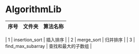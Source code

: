 # AlgorithmLib

| 序号 | 文件夹 | 算法名称  |
|----------------|-------------|------------|

|   1  |    insertion_sort          |    插入排序             |
|   2  |    merge_sort              |    归并排序             |
|   3  |    find_max_subarray       |    查找和最大的子数组    |
